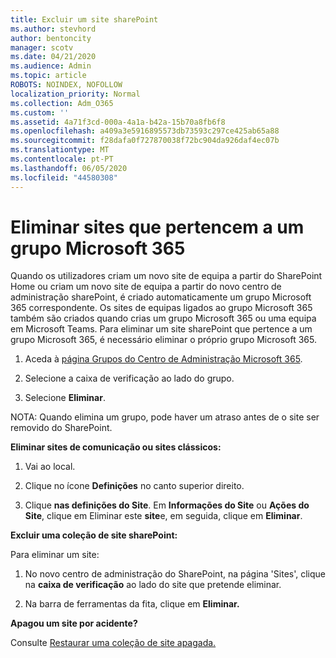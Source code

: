 ```yaml
---
title: Excluir um site sharePoint
ms.author: stevhord
author: bentoncity
manager: scotv
ms.date: 04/21/2020
ms.audience: Admin
ms.topic: article
ROBOTS: NOINDEX, NOFOLLOW
localization_priority: Normal
ms.collection: Adm_O365
ms.custom: ''
ms.assetid: 4a71f3cd-000a-4a1a-b42a-15b70a8fb6f8
ms.openlocfilehash: a409a3e5916895573db73593c297ce425ab65a88
ms.sourcegitcommit: f28dafa0f727870038f72bc904da926daf4ec07b
ms.translationtype: MT
ms.contentlocale: pt-PT
ms.lasthandoff: 06/05/2020
ms.locfileid: "44580308"
---
```

# <a name="delete-sites-that-belong-to-a-microsoft-365-group"></a>Eliminar sites que pertencem a um grupo Microsoft 365

Quando os utilizadores criam um novo site de equipa a partir do SharePoint Home ou criam um novo site de equipa a partir do novo centro de administração sharePoint, é criado automaticamente um grupo Microsoft 365 correspondente. Os sites de equipas ligados ao grupo Microsoft 365 também são criados quando crias um grupo Microsoft 365 ou uma equipa em Microsoft Teams. Para eliminar um site sharePoint que pertence a um grupo Microsoft 365, é necessário eliminar o próprio grupo Microsoft 365. 
  
1. Aceda à [página Grupos do Centro de Administração Microsoft 365](https://portal.office.com/adminportal/home#/groups).
    
2. Selecione a caixa de verificação ao lado do grupo.
    
3. Selecione **Eliminar**.
    
NOTA: Quando elimina um grupo, pode haver um atraso antes de o site ser removido do SharePoint.
  
**Eliminar sites de comunicação ou sites clássicos:**

1. Vai ao local.
  
2. Clique no ícone **Definições** no canto superior direito. 
  
3. Clique **nas definições do Site**. Em **Informações do Site** ou **Ações do Site**, clique em Eliminar este **site**e, em seguida, clique em **Eliminar**.
  
**Excluir uma coleção de site sharePoint:**

Para eliminar um site:
  
1. No novo centro de administração do SharePoint, na página 'Sites', clique na **caixa de verificação** ao lado do site que pretende eliminar. 
    
2. Na barra de ferramentas da fita, clique em **Eliminar.**
    
**Apagou um site por acidente?**

Consulte [Restaurar uma coleção de site apagada.](https://go.microsoft.com/fwlink/?linkid=867660)
  

